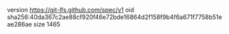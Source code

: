 version https://git-lfs.github.com/spec/v1
oid sha256:40da367c2ae88cf920f46e72bde16864d2f158f9b4f6a671f7758b51eae286ae
size 1465
